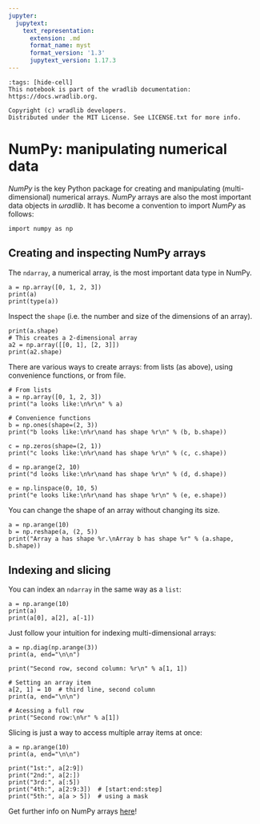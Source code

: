 ```yaml
---
jupyter:
  jupytext:
    text_representation:
      extension: .md
      format_name: myst
      format_version: '1.3'
      jupytext_version: 1.17.3
---
```


```{raw-cell}
:tags: [hide-cell]
This notebook is part of the wradlib documentation: https://docs.wradlib.org.

Copyright (c) wradlib developers.
Distributed under the MIT License. See LICENSE.txt for more info.
```

# NumPy: manipulating numerical data

*NumPy* is the key Python package for creating and manipulating (multi-dimensional) numerical arrays. *NumPy* arrays are also the most important data objects in $\omega radlib$. It has become a convention to import *NumPy* as follows:

```{code-cell} python
import numpy as np
```

## Creating and inspecting NumPy arrays

The `ndarray`, a numerical array, is the most important data type in NumPy.

```{code-cell} python
a = np.array([0, 1, 2, 3])
print(a)
print(type(a))
```

Inspect the `shape` (i.e. the number and size of the dimensions of an array).

```{code-cell} python
print(a.shape)
# This creates a 2-dimensional array
a2 = np.array([[0, 1], [2, 3]])
print(a2.shape)
```

There are various ways to create arrays: from lists (as above), using convenience functions, or from file.

```{code-cell} python
# From lists
a = np.array([0, 1, 2, 3])
print("a looks like:\n%r\n" % a)

# Convenience functions
b = np.ones(shape=(2, 3))
print("b looks like:\n%r\nand has shape %r\n" % (b, b.shape))

c = np.zeros(shape=(2, 1))
print("c looks like:\n%r\nand has shape %r\n" % (c, c.shape))

d = np.arange(2, 10)
print("d looks like:\n%r\nand has shape %r\n" % (d, d.shape))

e = np.linspace(0, 10, 5)
print("e looks like:\n%r\nand has shape %r\n" % (e, e.shape))
```

You can change the shape of an array without changing its size.

```{code-cell} python
a = np.arange(10)
b = np.reshape(a, (2, 5))
print("Array a has shape %r.\nArray b has shape %r" % (a.shape, b.shape))
```

## Indexing and slicing

You can index an `ndarray` in the same way as a `list`:

```{code-cell} python
a = np.arange(10)
print(a)
print(a[0], a[2], a[-1])
```

Just follow your intuition for indexing multi-dimensional arrays:

```{code-cell} python
a = np.diag(np.arange(3))
print(a, end="\n\n")

print("Second row, second column: %r\n" % a[1, 1])

# Setting an array item
a[2, 1] = 10  # third line, second column
print(a, end="\n\n")

# Acessing a full row
print("Second row:\n%r" % a[1])
```

Slicing is just a way to access multiple array items at once:

```{code-cell} python
a = np.arange(10)
print(a, end="\n\n")

print("1st:", a[2:9])
print("2nd:", a[2:])
print("3rd:", a[:5])
print("4th:", a[2:9:3])  # [start:end:step]
print("5th:", a[a > 5])  # using a mask
```

Get further info on NumPy arrays [here](https://scipy-lectures.org/intro/numpy/array_object.html#indexing-and-slicing)!
